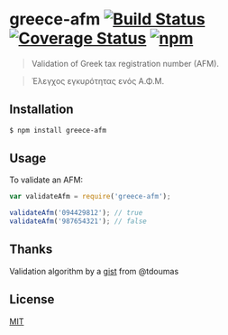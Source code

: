 # greece-afm [![Build Status](https://travis-ci.org/greecejs/greece-afm.svg?branch=master)](https://travis-ci.org/greecejs/greece-afm) [![Coverage Status](https://coveralls.io/repos/github/greecejs/greece-afm/badge.svg?branch=master)](https://coveralls.io/github/greecejs/greece-afm?branch=master) [![npm](https://img.shields.io/npm/v/greece-afm.svg)](https://www.npmjs.com/package/greece-afm)

> Validation of Greek tax registration number (AFM).

> Έλεγχος εγκυρότητας ενός Α.Φ.Μ.

## Installation

```sh
$ npm install greece-afm
```

## Usage

To validate an AFM:

```js
var validateAfm = require('greece-afm');

validateAfm('094429812'); // true
validateAfm('987654321'); // false
```

## Thanks

Validation algorithm by a [gist](https://gist.github.com/tdoumas/7875550) from @tdoumas

## License

[MIT](http://opensource.org/licenses/mit-license.php)
